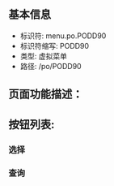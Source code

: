 
## 基本信息

- 标识符: menu.po.PODD90
- 标识符缩写: PODD90
- 类型: 虚拟菜单
- 路径: /po/PODD90

## 页面功能描述：





## 按钮列表:


### 选择



### 查询


